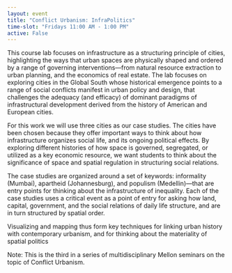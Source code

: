 ```yaml
---
layout: event
title: "Conflict Urbanism: InfraPolitics"
time-slot: "Fridays 11:00 AM - 1:00 PM"
active: False
---
```


This course lab focuses on infrastructure as a structuring principle of cities, highlighting the ways that urban spaces are physically shaped and ordered by a range of governing interventions—from natural resource extraction to urban planning, and the economics of real estate. The lab focuses on exploring cities in the Global South whose historical emergence points to a range of social conflicts manifest in urban policy and design, that challenges the adequacy (and efficacy) of dominant paradigms of infrastructural development derived from the history of American and European cities.

For this work we will use three cities as our case studies. The cities have been chosen because they offer important ways to think about how infrastructure organizes social life, and its ongoing political effects. By exploring different histories of how space is governed, segregated, or utilized as a key economic resource, we want students to think about the significance of space and spatial regulation in structuring social relations.

The case studies are organized around a set of keywords: informality (Mumbai), apartheid (Johannesburg), and populism (Medellin)—that are entry points for thinking about the infrastructure of inequality. Each of the case studies uses a critical event as a point of entry for asking how land, capital, government, and the social relations of daily life structure, and are in turn structured by spatial order.

Visualizing and mapping thus form key techniques for linking urban history with contemporary urbanism, and for thinking about the materiality of spatial politics

Note: This is the third in a series of multidisciplinary Mellon seminars on the topic of Conflict Urbanism.


